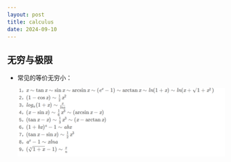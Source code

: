 ```yaml
---
layout: post
title: calculus
date: 2024-09-10
---
```


## 无穷与极限

- 常见的等价无穷小：

  <img src="../assets/image-20240910214125775.png" alt="image-20240910214125775" style="zoom:150%;" />
